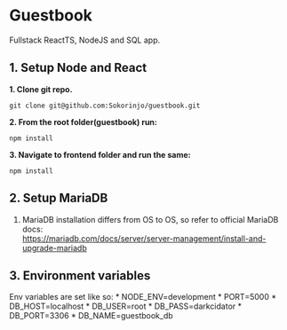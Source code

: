 # Guestbook
Fullstack ReactTS, NodeJS and SQL app.

## 1. Setup Node and React
**1. Clone git repo.**
```
git clone git@github.com:Sokorinjo/guestbook.git
```

**2. From the root folder(guestbook) run:**
```
npm install
```

**3. Navigate to frontend folder and run the same:**
```
npm install
```

## 2. Setup MariaDB
1. MariaDB installation differs from OS to OS, so refer to official MariaDB docs: <br> https://mariadb.com/docs/server/server-management/install-and-upgrade-mariadb

## 3. Environment variables
Env variables are set like so:
    * NODE_ENV=development
    * PORT=5000
    * DB_HOST=localhost
    * DB_USER=root
    * DB_PASS=darkcidator
    * DB_PORT=3306
    * DB_NAME=guestbook_db



